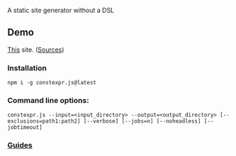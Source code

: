 A static site generator without a DSL

## Demo

[This](https://fctorial.github.io) site. ([Sources](https://github.com/fctorial/fctorial.github.io.src))

### Installation

    npm i -g constexpr.js@latest

### Command line options:

    constexpr.js --input=<input_directory> --output=<output_directory> [--exclusions=path1:path2] [--verbose] [--jobs=n] [--noheadless] [--jobtimeout]

### [Guides](https://fctorial.github.io/tags/constexpr.js.html)
